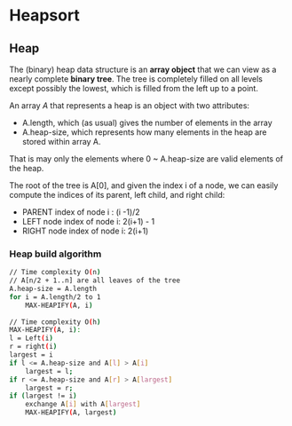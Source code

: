 # Heapsort

## Heap

The \(binary\) heap data structure is an **array object** that we can view as a nearly complete **binary tree**. The tree is completely filled on all levels except possibly the lowest, which is filled from the left up to a point.

An array _A_ that represents a heap is an object with two attributes:

* A.length, which \(as usual\) gives the number of elements in the array
* A.heap-size, which represents how many elements in the heap are stored within array A.

That is may only the elements where 0 ~ A.heap-size are valid elements of the heap.

The root of the tree is A\[0\], and given the index i of a node, we can easily compute the indices of its parent, left child, and right child:

* PARENT index of node i : \(i -1\)/2
* LEFT node index of node i: 2\(i+1\) - 1
* RIGHT node index of node i: 2\(i+1\)

### Heap build algorithm

```bash
// Time complexity O(n)
// A[n/2 + 1..n] are all leaves of the tree
A.heap-size = A.length
for i = A.length/2 to 1
    MAX-HEAPIFY(A, i)
    
// Time complexity O(h)    
MAX-HEAPIFY(A, i):
l = Left(i)
r = right(i)
largest = i
if l <= A.heap-size and A[l] > A[i]
    largest = l;
if r <= A.heap-size and A[r] > A[largest]
    largest = r;
if (largest != i)
    exchange A[i] with A[largest]
    MAX-HEAPIFY(A, largest) 
```

